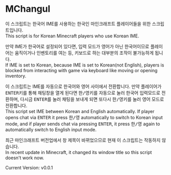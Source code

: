 # MChangul  
이 스크립트는 한국어 IME를 사용하는 한국인 마인크래프트 플레이어들을 위한 스크립트입니다.  
This script is for Korean Minecraft players who use Korean IME.  
  
만약 IME가 한국어로 설정되어 있다면, 입력 모드가 영어가 아닌 한국어이므로 플레이어는 움직이거나 인벤토리를 여는 등, 키보드로 하는 대부분의 조작이 불가능하게 됩니다.  
If IME is set to Korean, because IME is set to Korean(not English), players is blocked from interacting with game via keyboard like moving or opening inventory.  
  
이 스크립트는 IME를 자동으로 한국어와 영어 사이에서 전환합니다. 만약 플레이어가 <kbd>ENTER</kbd>키를 통해 채팅창을 열게 된다면 <kbd>한/영</kbd>키를 자동으로 눌러 한국어 입력모드로 전환하며, 다시금 <kbd>ENTER</kbd>를 눌러 채팅을 보내게 되면 또다시 <kbd>한/영</kbd>키를 눌러 영어 모드로 전환합니다.  
This script set IME between Korean and English automatically. If player opens chat via <kbd>ENTER</kbd> it press <kbd>한/영</kbd> automatically to switch to Korean input mode, and if player sends chat via pressing <kbd>ENTER</kbd>, it press <kbd>한/영</kbd> again to automatically switch to English input mode.  
  
최근 마인크래프트 버전업에서 창 제목이 바뀌었으므로 현재 이 스크립트는 작동하지 않습니다.  
In recent update in Minecraft, it changed its window title so this script doesn't work now.  
  
Current Version: v0.0.1
